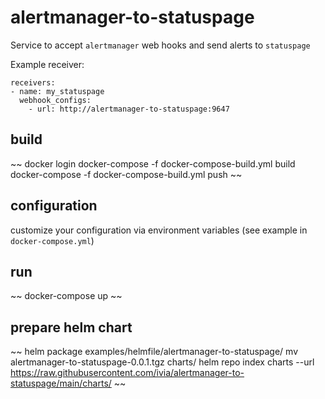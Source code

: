 # alertmanager-to-statuspage

Service to accept `alertmanager` web hooks and send alerts to `statuspage`

Example receiver:

```
receivers:
- name: my_statuspage
  webhook_configs:
    - url: http://alertmanager-to-statuspage:9647
```

## build

~~
docker login
docker-compose -f docker-compose-build.yml build
docker-compose -f docker-compose-build.yml push
~~

## configuration

customize your configuration via environment variables (see example in `docker-compose.yml`)

## run

~~
docker-compose up
~~

## prepare helm chart

~~
helm package examples/helmfile/alertmanager-to-statuspage/
mv alertmanager-to-statuspage-0.0.1.tgz charts/
helm repo index charts --url https://raw.githubusercontent.com/ivia/alertmanager-to-statuspage/main/charts/
~~
